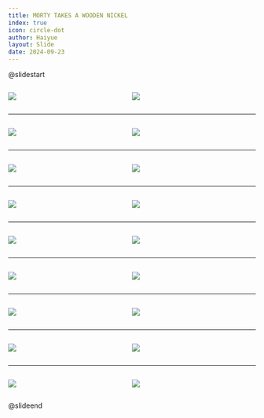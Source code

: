 ```yaml
---
title: MORTY TAKES A WOODEN NICKEL
index: true
icon: circle-dot
author: Haiyue
layout: Slide
date: 2024-09-23
---
```

 
@slidestart

<div style="display:flex">
<div style="flex:1">

![](https://raw.githubusercontent.com/yclord/reading/refs/heads/master/english/Level-R/MORTY%20TAKES%20A%20WOODEN%20NICKEL/001.webp)
</div>
<div style="flex:1">

![](https://raw.githubusercontent.com/yclord/reading/refs/heads/master/english/Level-R/MORTY%20TAKES%20A%20WOODEN%20NICKEL/002.webp)
</div>
</div>

---

<div style="display:flex">
<div style="flex:1">

![](https://raw.githubusercontent.com/yclord/reading/refs/heads/master/english/Level-R/MORTY%20TAKES%20A%20WOODEN%20NICKEL/003.webp)
</div>
<div style="flex:1">

![](https://raw.githubusercontent.com/yclord/reading/refs/heads/master/english/Level-R/MORTY%20TAKES%20A%20WOODEN%20NICKEL/004.webp)
</div>
</div>

---

<div style="display:flex">
<div style="flex:1">

![](https://raw.githubusercontent.com/yclord/reading/refs/heads/master/english/Level-R/MORTY%20TAKES%20A%20WOODEN%20NICKEL/005.webp)
</div>
<div style="flex:1">

![](https://raw.githubusercontent.com/yclord/reading/refs/heads/master/english/Level-R/MORTY%20TAKES%20A%20WOODEN%20NICKEL/006.webp)
</div>
</div>

---

<div style="display:flex">
<div style="flex:1">

![](https://raw.githubusercontent.com/yclord/reading/refs/heads/master/english/Level-R/MORTY%20TAKES%20A%20WOODEN%20NICKEL/007.webp)
</div>
<div style="flex:1">

![](https://raw.githubusercontent.com/yclord/reading/refs/heads/master/english/Level-R/MORTY%20TAKES%20A%20WOODEN%20NICKEL/008.webp)
</div>
</div>

---

<div style="display:flex">
<div style="flex:1">

![](https://raw.githubusercontent.com/yclord/reading/refs/heads/master/english/Level-R/MORTY%20TAKES%20A%20WOODEN%20NICKEL/009.webp)
</div>
<div style="flex:1">

![](https://raw.githubusercontent.com/yclord/reading/refs/heads/master/english/Level-R/MORTY%20TAKES%20A%20WOODEN%20NICKEL/010.webp)
</div>
</div>

---

<div style="display:flex">
<div style="flex:1">

![](https://raw.githubusercontent.com/yclord/reading/refs/heads/master/english/Level-R/MORTY%20TAKES%20A%20WOODEN%20NICKEL/011.webp)
</div>
<div style="flex:1">

![](https://raw.githubusercontent.com/yclord/reading/refs/heads/master/english/Level-R/MORTY%20TAKES%20A%20WOODEN%20NICKEL/012.webp)
</div>
</div>

---

<div style="display:flex">
<div style="flex:1">

![](https://raw.githubusercontent.com/yclord/reading/refs/heads/master/english/Level-R/MORTY%20TAKES%20A%20WOODEN%20NICKEL/013.webp)
</div>
<div style="flex:1">

![](https://raw.githubusercontent.com/yclord/reading/refs/heads/master/english/Level-R/MORTY%20TAKES%20A%20WOODEN%20NICKEL/014.webp)
</div>
</div>

---

<div style="display:flex">
<div style="flex:1">

![](https://raw.githubusercontent.com/yclord/reading/refs/heads/master/english/Level-R/MORTY%20TAKES%20A%20WOODEN%20NICKEL/015.webp)
</div>
<div style="flex:1">

![](https://raw.githubusercontent.com/yclord/reading/refs/heads/master/english/Level-R/MORTY%20TAKES%20A%20WOODEN%20NICKEL/016.webp)
</div>
</div>

---

<div style="display:flex">
<div style="flex:1">

![](https://raw.githubusercontent.com/yclord/reading/refs/heads/master/english/Level-R/MORTY%20TAKES%20A%20WOODEN%20NICKEL/017.webp)
</div>
<div style="flex:1">

![](https://raw.githubusercontent.com/yclord/reading/refs/heads/master/english/Level-R/MORTY%20TAKES%20A%20WOODEN%20NICKEL/018.webp)
</div>
</div>

@slideend